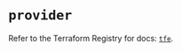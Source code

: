 # `provider`

Refer to the Terraform Registry for docs: [`tfe`](https://registry.terraform.io/providers/hashicorp/tfe/0.59.0/docs).
